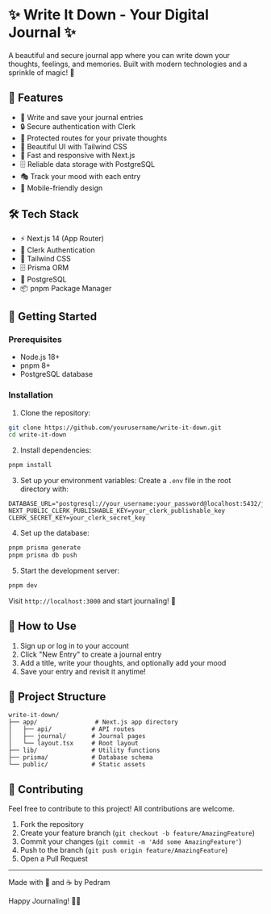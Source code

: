 # ✨ Write It Down - Your Digital Journal ✨

A beautiful and secure journal app where you can write down your thoughts, feelings, and memories. Built with modern technologies and a sprinkle of magic! 🌟

## 🎨 Features

- 📝 Write and save your journal entries
- 🔒 Secure authentication with Clerk
- 🎯 Protected routes for your private thoughts
- 💫 Beautiful UI with Tailwind CSS
- 🚀 Fast and responsive with Next.js
- 🗄️ Reliable data storage with PostgreSQL
- 🎭 Track your mood with each entry
- 📱 Mobile-friendly design

## 🛠️ Tech Stack

- ⚡ Next.js 14 (App Router)
- 🔐 Clerk Authentication
- 🎨 Tailwind CSS
- 🗄️ Prisma ORM
- 🐘 PostgreSQL
- 📦 pnpm Package Manager

## 🚀 Getting Started

### Prerequisites

- Node.js 18+ 
- pnpm 8+
- PostgreSQL database

### Installation

1. Clone the repository:
```bash
git clone https://github.com/yourusername/write-it-down.git
cd write-it-down
```

2. Install dependencies:
```bash
pnpm install
```

3. Set up your environment variables:
Create a `.env` file in the root directory with:
```env
DATABASE_URL="postgresql://your_username:your_password@localhost:5432/journal_app"
NEXT_PUBLIC_CLERK_PUBLISHABLE_KEY=your_clerk_publishable_key
CLERK_SECRET_KEY=your_clerk_secret_key
```

4. Set up the database:
```bash
pnpm prisma generate
pnpm prisma db push
```

5. Start the development server:
```bash
pnpm dev
```

Visit `http://localhost:3000` and start journaling! 🎉

## 📝 How to Use

1. Sign up or log in to your account
2. Click "New Entry" to create a journal entry
3. Add a title, write your thoughts, and optionally add your mood
4. Save your entry and revisit it anytime!

## 🎯 Project Structure

```
write-it-down/
├── app/                # Next.js app directory
│   ├── api/           # API routes
│   ├── journal/       # Journal pages
│   └── layout.tsx     # Root layout
├── lib/               # Utility functions
├── prisma/            # Database schema
└── public/            # Static assets
```

## 🤝 Contributing

Feel free to contribute to this project! All contributions are welcome.

1. Fork the repository
2. Create your feature branch (`git checkout -b feature/AmazingFeature`)
3. Commit your changes (`git commit -m 'Add some AmazingFeature'`)
4. Push to the branch (`git push origin feature/AmazingFeature`)
5. Open a Pull Request


---

Made with 💖 and ☕ by Pedram

Happy Journaling! 📖✨
